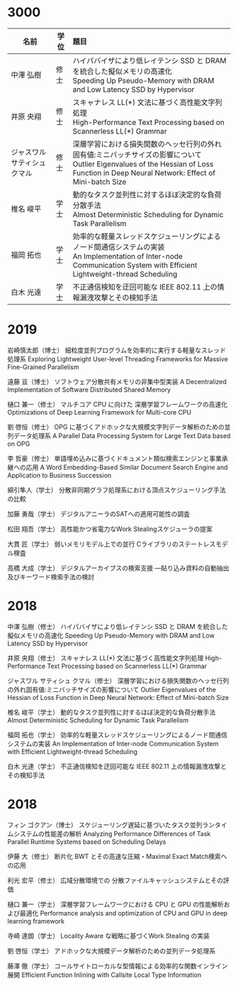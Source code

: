 
# 3000

|名前|学位|題目|
|---|---|:---|
|中澤 弘樹|修士|ハイパバイザにより低レイテンシ SSD と DRAM を統合した擬似メモリの高速化 <br> Speeding Up Pseudo-Memory with DRAM and Low Latency SSD by Hypervisor|
|井原 央翔|修士|スキャナレス LL(\*) 文法に基づく高性能文字列処理 <br> High-Performance Text Processing based on Scannerless LL(*) Grammar|
|ジャスワル サティシュ クマル|修士|深層学習における損失関数のヘッセ行列の外れ固有値:ミニバッチサイズの影響について <br> Outlier Eigenvalues of the Hessian of Loss Function in Deep Neural Network: Effect of Mini-batch Size|
|椎名 峻平|学士|動的なタスク並列性に対するほぼ決定的な負荷分散手法 <br> Almost Deterministic Scheduling for Dynamic Task Parallelism |
|福岡 拓也|学士|効率的な軽量スレッドスケジューリングによるノード間通信システムの実装 <br> An Implementation of Inter-node Communication System with Efficient Lightweight-thread Scheduling|
|白木 光達|学士|不正通信検知を迂回可能な IEEE 802.11 上の情報漏洩攻撃とその検知手法|

# 2019

岩崎慎太郎（博士）
細粒度並列プログラムを効率的に実行する軽量なスレッド処理系
Exploring Lightweight User-level Threading Frameworks for Massive Fine-Grained Parallelism

遠藤 亘（博士）
ソフトウェア分散共有メモリの非集中型実装
A Decentralized Implementation of Software Distributed Shared Memory

樋口 兼一（修士）
マルチコア CPU に向けた 深層学習フレームワークの高速化
Optimizations of Deep Learning Framework for Multi-core CPU

劉 啓恒（修士）
OPG に基づくアドホックな大規模文字列データ解析のための並列データ処理系
A Parallel Data Processing System for Large Text Data based on OPG

李 哲豪（修士）
単語埋め込みに基づくドキュメント類似検索エンジンと事業承継への応用
A Word Embedding-Based Similar Document Search Engine and Application to Business Succession

綿引隼人（学士）
分散非同期グラフ処理系における頂点スケジューリング手法の比較

加藤 勇哉（学士）
デジタルアニーラのSATへの適用可能性の調査

松田 翔吾（学士）
高性能かつ省電力なWork Stealingスケジューラの提案

大貫 匠（学士）
弱いメモリモデル上での並行 Cライブラリのステートレスモデル検査

高橋 大成（学士）
デジタルアーカイブスの検索支援 —貼り込み資料の自動抽出及びキーワード検索手法の検討

# 2018

中澤 弘樹（修士）
ハイパバイザにより低レイテンシ SSD と DRAM を統合した擬似メモリの高速化
Speeding Up Pseudo-Memory with DRAM and Low Latency SSD by Hypervisor

井原 央翔（修士）
スキャナレス LL(\*) 文法に基づく高性能文字列処理
High-Performance Text Processing based on Scannerless LL(*) Grammar

ジャスワル サティシュ クマル（修士）
深層学習における損失関数のヘッセ行列の外れ固有値:ミニバッチサイズの影響について
Outlier Eigenvalues of the Hessian of Loss Function in Deep Neural Network: Effect of Mini-batch Size

椎名 峻平（学士）
動的なタスク並列性に対するほぼ決定的な負荷分散手法
Almost Deterministic Scheduling for Dynamic Task Parallelism
 
福岡 拓也（学士）
効率的な軽量スレッドスケジューリングによるノード間通信システムの実装
An Implementation of Inter-node Communication System with Efficient Lightweight-thread Scheduling

白木 光達（学士）
不正通信検知を迂回可能な IEEE 802.11 上の情報漏洩攻撃とその検知手法 

# 2018
フィン ゴクアン（博士）
スケジューリング遅延に基づいたタスク並列ランタイムシステムの性能差の解析
Analyzing Performance Differences of Task Parallel Runtime Systems based on Scheduling Delays

伊藤 大（修士）
断片化 BWT とその高速な圧縮・Maximal Exact Match検索への応用

利光 宏平（修士）
広域分散環境での 分散ファイルキャッシュシステムとその評価

樋口 兼一（学士）
深層学習フレームワークにおける CPU と GPU の性能解析および最適化
Performance analysis and optimization of CPU and GPU in deep learning framework

寺崎 達朗（学士）
Locality Aware な戦略に基づくWork Stealing の実装

劉 啓恒（学士）
アドホックな大規模データ解析のための並列データ処理系

藤澤 徹（学士）
コールサイトローカルな型情報による効率的な関数インライン展開 
Efficient Function Inlining with Callsite Local Type Information
